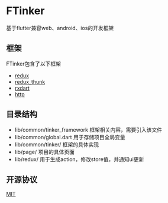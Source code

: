 # FTinker

基于flutter兼容web、android、ios的开发框架

## 框架

FTinker包含了以下框架

- [redux](https://github.com/johnpryan/redux.dart)
- [redux_thunk](https://github.com/brianegan/redux_thunk)
- [rxdart](https://github.com/ReactiveX/rxdart)
- [http](https://github.com/dart-lang/http)

## 目录结构

- lib/common/tinker_framework 框架相关内容，需要引入该文件
- lib/common/global.dart 用于存储项目全局变量
- lib/common/tinker/ 框架的具体实现
- lib/page/ 项目的具体页面
- lib/redux/ 用于生成action，修改store值，并通知ui更新

## 开源协议

[MIT](https://github.com/TinkerXXX/FTinker/LICENSE)
